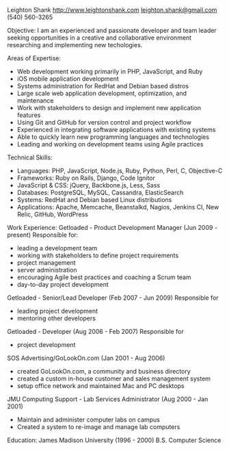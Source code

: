Leighton Shank
http://www.leightonshank.com
leighton.shank@gmail.com
(540) 560-3265

Objective:
I am an experienced and passionate developer and team leader
seeking opportunities in a creative and collaborative environment
researching and implementing new techologies.

Areas of Expertise:
- Web development working primarily in PHP, JavaScript, and Ruby
- iOS mobile application development
- Systems administration for RedHat and Debian based distros
- Large scale web application development, optimization, and maintenance
- Work with stakeholders to design and implement new application features
- Using Git and GitHub for version control and project workflow
- Experienced in integrating software applications with existing systems
- Able to quickly learn new programming languages and technologies
- Leading and working on development teams using Agile practices

Technical Skills:
- Languages: PHP, JavaScript, Node.js, Ruby, Python, Perl, C, Objective-C
- Frameworks: Ruby on Rails, Django, Code Ignitor
- JavaScript & CSS: jQuery, Backbone.js, Less, Sass
- Databases: PostgreSQL, MySQL, Cassandra, ElasticSearch
- Systems: RedHat and Debian based Linux distributions
- Applications: Apache, Memcache, Beanstalkd, Nagios, Jenkins CI,
  New Relic, GitHub, WordPress

Work Experience:
Getloaded - Product Development Manager (Jun 2009 - present)
Responsible for:
- leading a development team
- working with stakeholders to define project requirements
- project management
- server administration
- encouraging Agile best practices and coaching a Scrum team
- day-to-day project development

Getloaded - Senior/Lead Developer (Feb 2007 - Jun 2009)
Responsible for
- leading project development
- mentoring other developers

Getloaded - Developer (Aug 2006 - Feb 2007)
Responsible for
- project development

SOS Advertising/GoLookOn.com (Jan 2001 - Aug 2006)
- created GoLookOn.com, a community and business directory
- created a custom in-house customer and sales management system
- setup office network and maintained Mac and PC desktops 

JMU Computing Support - Lab Services Administrator (Aug 2000 - Jan 2001)
- Maintain and administer computer labs on campus
- Created a system to re-image and manage lab computers

Education:
James Madison University (1996 - 2000)
B.S. Computer Science
